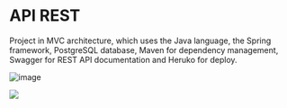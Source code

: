 # API REST

Project in MVC architecture, which uses the Java language, the Spring framework, PostgreSQL database, Maven for dependency management, Swagger for REST API documentation and Heruko for deploy.

![image](https://user-images.githubusercontent.com/86252346/172023151-4e68cbba-d1f9-413a-8cb8-d320f81ee9a7.png)

<a href="https://mathcoimbra-dio-bankline-api.herokuapp.com/swagger-ui/index.html#/"><img src="https://img.shields.io/static/v1?label=Check here&message=On&color=green&style=for-the-badge&logo=dark"/></a>
